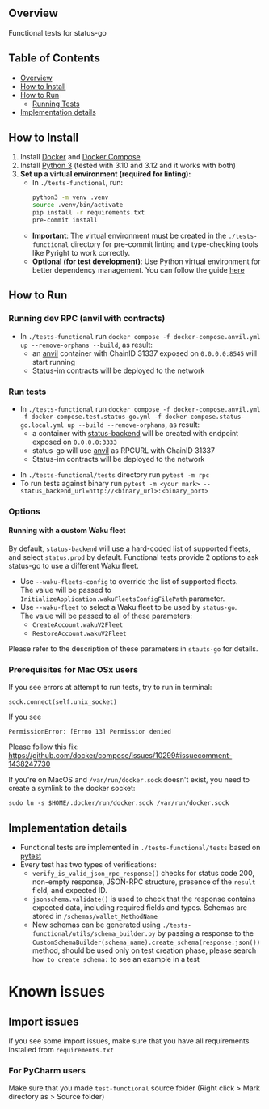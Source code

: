 ## Overview

Functional tests for status-go

## Table of Contents

- [Overview](#overview)
- [How to Install](#how-to-install)
- [How to Run](#how-to-run)
  - [Running Tests](#running-tests)
- [Implementation details](#implementation-details)

## How to Install

1. Install [Docker](https://docs.docker.com/engine/install/) and [Docker Compose](https://docs.docker.com/compose/install/)
2. Install [Python 3](https://www.python.org/downloads/) (tested with 3.10 and 3.12 and it works with both)
3. **Set up a virtual environment (required for linting):**
   - In `./tests-functional`, run:
     ```bash
     python3 -m venv .venv
     source .venv/bin/activate
     pip install -r requirements.txt
     pre-commit install
     ```
   - **Important**: The virtual environment must be created in the `./tests-functional` directory for pre-commit linting and type-checking tools like Pyright to work correctly.
   - **Optional (for test development)**: Use Python virtual environment for better dependency management. You can follow the guide [here](https://akrabat.com/creating-virtual-environments-with-pyenv/)

## How to Run

### Running dev RPC (anvil with contracts)
- In `./tests-functional` run `docker compose -f docker-compose.anvil.yml up --remove-orphans --build`, as result:
    * an [anvil](https://book.getfoundry.sh/reference/anvil/) container with ChainID 31337 exposed on `0.0.0.0:8545` will start running
    * Status-im contracts will be deployed to the network

### Run tests
- In `./tests-functional` run `docker compose -f docker-compose.anvil.yml -f docker-compose.test.status-go.yml -f docker-compose.status-go.local.yml up --build --remove-orphans`, as result:
    * a container with [status-backend](https://github.com/status-im/status-go/pull/5847) will be created with endpoint exposed on `0.0.0.0:3333`
    * status-go will use [anvil](https://book.getfoundry.sh/reference/anvil/) as RPCURL with ChainID 31337 
    * Status-im contracts will be deployed to the network

* In `./tests-functional/tests` directory run `pytest -m rpc`
* To run tests against binary run `pytest -m <your mark> --status_backend_url=http://<binary_url>:<binary_port>`

### Options

#### Running with a custom Waku fleet

By default, `status-backend` will use a hard-coded list of supported fleets, and select `status.prod` by default. Functional tests provide 2 options to ask status-go to use a different Waku fleet.

- Use `--waku-fleets-config` to override the list of supported fleets. \
    The value will be passed to `InitializeApplication.wakuFleetsConfigFilePath` parameter. 
- Use `--waku-fleet` to select a Waku fleet to be used by `status-go`. \
    The value will be passed to all of these parameters:
    - `CreateAccount.wakuV2Fleet`
    - `RestoreAccount.wakuV2Fleet`

Please refer to the description of these parameters in `stauts-go` for details.

### Prerequisites for Mac OSx users
If you see errors at attempt to run tests, try to run in terminal:
```shell
sock.connect(self.unix_socket)
```
If you see
```
PermissionError: [Errno 13] Permission denied
```

Please follow this fix: https://github.com/docker/compose/issues/10299#issuecomment-1438247730

If you're on MacOS and `/var/run/docker.sock` doesn't exist, you need to create a symlink to the docker socket:
```shell
sudo ln -s $HOME/.docker/run/docker.sock /var/run/docker.sock
```

## Implementation details

- Functional tests are implemented in `./tests-functional/tests` based on [pytest](https://docs.pytest.org/en/8.2.x/)
- Every test has two types of verifications:
    - `verify_is_valid_json_rpc_response()` checks for status code 200, non-empty response, JSON-RPC structure, presence of the `result` field, and expected ID.
    - `jsonschema.validate()` is used to check that the response contains expected data, including required fields and types. Schemas are stored in `/schemas/wallet_MethodName`
    - New schemas can be generated using `./tests-functional/utils/schema_builder.py` by passing a response to the `CustomSchemaBuilder(schema_name).create_schema(response.json())` method, should be used only on test creation phase, please search `how to create schema:` to see an example in a test

# Known issues

## Import issues

If you see some import issues, make sure that you have all requirements installed from `requirements.txt` 

### For PyCharm users
Make sure that you made `test-functional` source folder (Right click > Mark directory as > Source folder)
